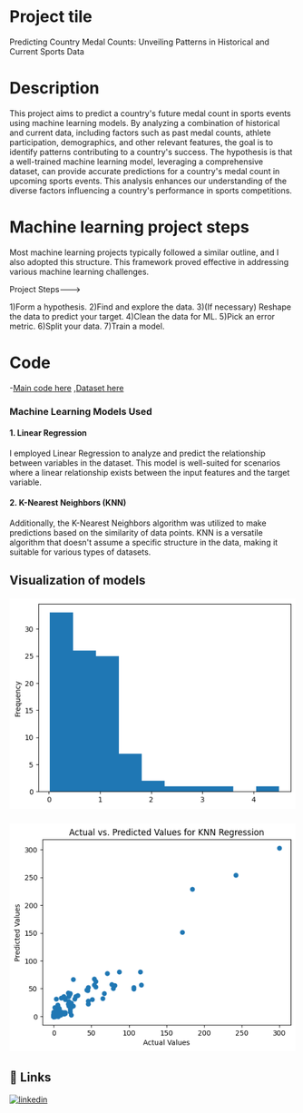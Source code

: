 # Project tile
Predicting Country Medal Counts: Unveiling Patterns in Historical and Current Sports Data

# Description
This project aims to predict a country's future medal count in sports events using machine learning models. By analyzing a combination of historical and current data, including factors such as past medal counts, athlete participation, demographics, and other relevant features, the goal is to identify patterns contributing to a country's success. The hypothesis is that a well-trained machine learning model, leveraging a comprehensive dataset, can provide accurate predictions for a country's medal count in upcoming sports events. This analysis enhances our understanding of the diverse factors influencing a country's performance in sports competitions.

# Machine learning project steps
Most machine learning projects typically followed a similar outline, and I also adopted this structure. This framework proved effective in addressing various machine learning challenges.

Project Steps--->

1)Form a hypothesis.
2)Find and explore the data.
3)(If necessary) Reshape the data to predict your target.
4)Clean the data for ML.
5)Pick an error metric.
6)Split your data.
7)Train a model.

# Code

-[Main code here](teams.ipynb)
,[Dataset here](teams.csv)

### Machine Learning Models Used

#### 1. Linear Regression

I employed Linear Regression to analyze and predict the relationship between variables in the dataset. This model is well-suited for scenarios where a linear relationship exists between the input features and the target variable.

#### 2. K-Nearest Neighbors (KNN)

Additionally, the K-Nearest Neighbors algorithm was utilized to make predictions based on the similarity of data points. KNN is a versatile algorithm that doesn't assume a specific structure in the data, making it suitable for various types of datasets.

## Visualization of models
#### ![error_ratio](https://github.com/us107/Olympics_medals/blob/main/error.png)

### ![KNN_reg](https://github.com/us107/Olympics_medals/blob/main/kn.png)



## 🔗 Links
[![linkedin](https://img.shields.io/badge/linkedin-0A66C2?style=for-the-badge&logo=linkedin&logoColor=white)](https://www.linkedin.com/in/trisha-sharma-871544251)
